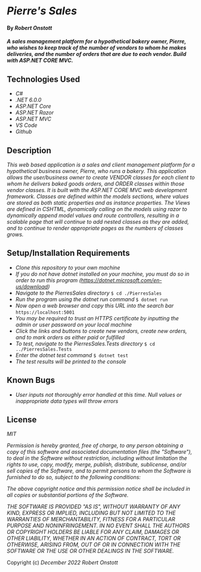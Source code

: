 # _Pierre's Sales_

#### By _**Robert Onstott**_

#### _A sales management platform for a hypothetical bakery owner, Pierre, who wishes to keep track of the number of vendors to whom he makes deliveries, and the number of orders that are due to each vendor. Build with ASP.NET CORE MVC._

## Technologies Used

* _C#_
* _.NET 6.0.0_
* _ASP.NET Core_
* _ASP.NET Razor_
* _ASP.NET MVC_
* _VS Code_
* _Github_


## Description

_This web based application is a sales and client management platform for a hypothetical business owner, Pierre, who runs a bakery. This application allows the user/business owner to create VENDOR classes for each client to whom he delivers baked goods orders, and ORDER classes within those vendor classes. It is built with the ASP.NET CORE MVC web development framework. Classes are defined within the models sections, where values are stored as both static properties and as instance properties. The Views are defined in CSHTML, dynamically calling on the models using razor to dynamically append model values and route controllers, resulting in a scalable page that will continue to add nested classes as they are added, and to continue to render appropriate pages as the numbers of classes grows._

## Setup/Installation Requirements

* _Clone this repository to your own machine_
* _If you do not have dotnet installed on your machine, you must do so in order to run this program (https://dotnet.microsoft.com/en-us/download)_
* _Navigate to the PierresSales directory_
  `$ cd ./PierresSales`
* _Run the program using the dotnet run command_
  `$ dotnet run`
* _Now open a web browser and copy this URL into the search bar_
  `https://localhost:5001`
* _You may be required to trust an HTTPS certificate by inputting the admin or user password on your local machine_
* _Click the links and buttons to create new vendors, create new orders, and to mark orders as either paid or fulfilled_
* _To test, navigate to the PierresSales.Tests directory_
  `$ cd ../PierresSales.Tests`
* _Enter the dotnet test command_
    `$ dotnet test`
* _The test results will be printed to the console_

## Known Bugs

* _User inputs not thoroughly error handled at this time. Null values or inappropriate data types will throw errors_

## License

_MIT_

_Permission is hereby granted, free of charge, to any person obtaining a copy of this software and associated documentation files (the "Software"), to deal in the Software without restriction, including without limitation the rights to use, copy, modify, merge, publish, distribute, sublicense, and/or sell copies of the Software, and to permit persons to whom the Software is furnished to do so, subject to the following conditions:_

_The above copyright notice and this permission notice shall be included in all copies or substantial portions of the Software._

_THE SOFTWARE IS PROVIDED "AS IS", WITHOUT WARRANTY OF ANY KIND, EXPRESS OR IMPLIED, INCLUDING BUT NOT LIMITED TO THE WARRANTIES OF MERCHANTABILITY, FITNESS FOR A PARTICULAR PURPOSE AND NONINFRINGEMENT. IN NO EVENT SHALL THE AUTHORS OR COPYRIGHT HOLDERS BE LIABLE FOR ANY CLAIM, DAMAGES OR OTHER LIABILITY, WHETHER IN AN ACTION OF CONTRACT, TORT OR OTHERWISE, ARISING FROM, OUT OF OR IN CONNECTION WITH THE SOFTWARE OR THE USE OR OTHER DEALINGS IN THE SOFTWARE._

Copyright (c) _December 2022_ _Robert Onstott_
